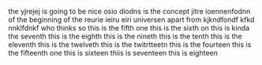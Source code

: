 the yjrejej is going to be nice
osio diodns is the concept 
jitre ioennenfodnn of the beginning of the 
reurie ieiru eiri universen apart from 
kjkndfondf kfkd nnklfdnkf who thinks 
so this is the fifth one
this is the sixth on
this is kinda the seventh
this is the eighth
this is the nineth
this is the tenth
this is the eleventh 
this is the twelveth
this is the twitrtteetn
this is the fourteen
this is the fifteenth one
this is sixteen
thiis is seventeen
this is eighteen
